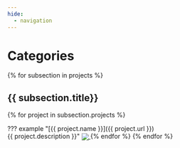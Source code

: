 ```yaml
---
hide:
  - navigation
---
```


# Categories

{% for subsection in projects %}

## {{ subsection.title}}

{% for project in subsection.projects %}

??? example "[{{ project.name }}]({{ project.url }})<br>{{ project.description }}"
    <a href="{{ project.url }}">
    <img src="{{ project.images }}" align="center">
    </a>
{% endfor %}
{% endfor %}
